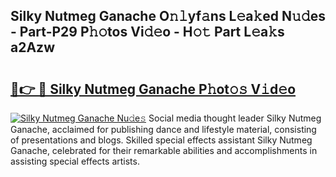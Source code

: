## Silky Nutmeg Ganache O𝚗𝚕yf𝚊ns L𝚎a𝚔ed N𝚞𝚍es - Part-P29 P𝚑𝚘tos Vi𝚍𝚎o - H𝚘𝚝 Part L𝚎a𝚔s a2Azw

# <h2><a href="http://kf28tv.oniu.top/?m=Silky+Nutmeg+Ganache">🔗👉 🔴 Silky Nutmeg Ganache P𝚑ot𝚘𝚜 V𝚒d𝚎o</a></h2>

[![Silky Nutmeg Ganache Nu𝚍e𝚜](https://i.imgur.com/0qMVB7G.gif)](http://kf28tv.oniu.top/?m=Silky+Nutmeg+Ganache)
Social media thought leader Silky Nutmeg Ganache, acclaimed for publishing dance and lifestyle material, consisting of presentations and blogs. Skilled special effects assistant Silky Nutmeg Ganache, celebrated for their remarkable abilities and accomplishments in assisting special effects artists.  
